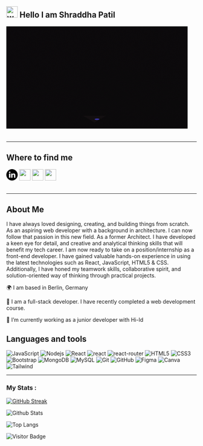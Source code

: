## <img title='women' src='./images/women-emo.png' width='30px' height='30px'> Hello I am Shraddha Patil

<div>
<img title='' src='./images/giphy.gif'>
</div>
<br>

---

## Where to find me
<div>
<a href ="https://www.linkedin.com/in/shraddha-patil-fe/"><img src='./images/523681.png' width='30px' height='30px'></a>
<img title='' src='./images/github.png' width='30px' height='30px'>
<img src="./images/insta.png" width='30px' height='30px'>
<img src="./images/fb.png" width='30px' height='30px'>
</div>
<br>

---

## About Me

I have always loved designing, creating, and building things from scratch. As an aspiring web developer with a background in architecture. I can now follow that passion in this new field. As a former Architect. I have developed a keen eye for detail, and creative and analytical thinking skills that will benefit my tech career. I am now ready to take on a position/internship as a front-end developer.
 I have gained valuable hands-on experience in using the latest technologies such as React, JavaScript, HTML5 & CSS. Additionally, I have honed my teamwork skills, collaborative spirit, and solution-oriented way of thinking through practical projects.

🌍 I am based in Berlin, Germany

🧠 I am a full-stack developer. I have recently completed a web development course. 

🔭 I’m currently working as a junior developer with Hi-Id


## Languages and tools

![JavaScript](https://img.shields.io/badge/-JavaScript-black?style=flat-square&logo=javascript)
![Nodejs](https://img.shields.io/badge/-Nodejs-black?style=flat-square&logo=Node.js)
![React](https://img.shields.io/badge/-React-black?style=flat-square&logo=react)
![react](https://img.shields.io/badge/React-20232A?style=flat-square&logo=react&logoColor=61DAFB)
![react-router](https://img.shields.io/badge/React_Router-CA4245?style=flat-square&logo=react-router&logoColor=white)
![HTML5](https://img.shields.io/badge/-HTML5-E34F26?style=flat-square&logo=html5&logoColor=white)
![CSS3](https://img.shields.io/badge/-CSS3-1572B6?style=flat-square&logo=css3)
![Bootstrap](https://img.shields.io/badge/-Bootstrap-563D7C?style=flat-square&logo=bootstrap)
![MongoDB](https://img.shields.io/badge/-MongoDB-black?style=flat-square&logo=mongodb)
![MySQL](https://img.shields.io/badge/-MySQL-black?style=flat-square&logo=mysql)
![Git](https://img.shields.io/badge/-Git-black?style=flat-square&logo=git)
![GitHub](https://img.shields.io/badge/-GitHub-181717?style=flat-square&logo=github)
![Figma](https://img.shields.io/badge/-Figma-181717?style=flat-square&logo=Figma)
![Canva](https://img.shields.io/badge/-Canva-181717?style=flat-square&logo=Canva)
![Tailwind](https://img.shields.io/badge/-Tailwind-181717?style=flat-square&logo=Tailwind)

---

### My Stats :
[![GitHub Streak](http://github-readme-streak-stats.herokuapp.com?user=shraddhamhatre113)](https://git.io/streak-stats)

![Github Stats](https://github-readme-stats.vercel.app/api?username=shraddhamhatre113&count_private=true&show_icons=true&include_all_commits=true&theme=prussian&layout=compact)

![Top Langs](https://github-readme-stats.vercel.app/api/top-langs/?username=shraddhamhatre113&layout=compact&theme=prussian)

![Visitor Badge](https://visitor-badge.laobi.icu/badge?page_id=shraddhamhatre113.shraddhamhatre113)
